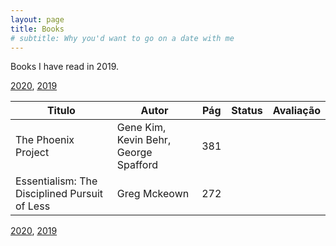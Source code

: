 ```yaml
---
layout: page
title: Books
# subtitle: Why you'd want to go on a date with me
---
```


Books I have read in 2019.

[2020](../books), [2019](../books_2019)

| Titulo | Autor | Pág | Status | Avaliação |
|--------|-------|-----|--------|-----------|
|The Phoenix Project | Gene Kim, Kevin Behr, George Spafford | 381 |   <i class="fa fa-star fa-check">   |  <i class="fa fa-star fa-lg"></i><i class="fa fa-star fa-lg"></i><i class="fa fa-star fa-lg"></i><i class="fa fa-star fa-lg"></i><i class="fa fa-star fa-lg"></i> |
|Essentialism: The Disciplined Pursuit of Less | Greg Mckeown  | 272 |   <i class="fa fa-star fa-check">   |  <i class="fa fa-star fa-lg"></i><i class="fa fa-star fa-lg"></i><i class="fa fa-star fa-lg"></i><i class="fa fa-star fa-lg"></i><i class="fa fa-star fa-lg"></i> |

[2020](../books), [2019](../books_2019)
